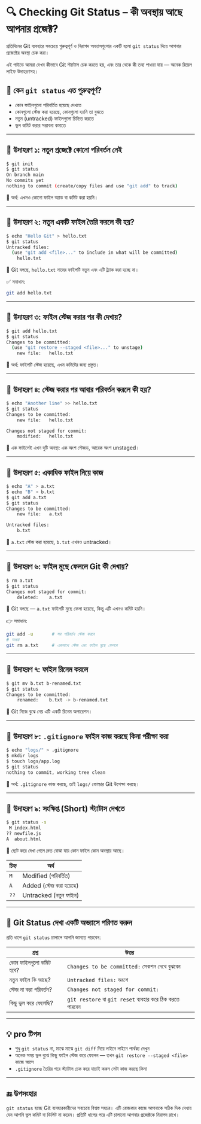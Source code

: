 # 🔍 Checking Git Status – কী অবস্থায় আছে আপনার প্রজেক্ট?

প্রতিদিনের Git ব্যবহারে সবচেয়ে গুরুত্বপূর্ণ ও নিরাপদ অভ্যাসগুলোর একটি হলো `git status` দিয়ে আপনার প্রজেক্টের অবস্থা চেক করা।

এই গাইডে আমরা দেখব কীভাবে Git স্ট্যাটাস চেক করতে হয়, এবং তার থেকে কী তথ্য পাওয়া যায় — অনেক রিয়েল লাইফ উদাহরণসহ।

## 📌 কেন `git status` এত গুরুত্বপূর্ণ?

- কোন ফাইলগুলো পরিবর্তিত হয়েছে দেখতে
- কোনগুলো স্টেজ করা হয়েছে, কোনগুলো হয়নি তা বুঝতে
- নতুন (untracked) ফাইলগুলো চিহ্নিত করতে
- ভুল কমিট করার সম্ভাবনা কমাতে

---

## 🧪 উদাহরণ ১: নতুন প্রজেক্টে কোনো পরিবর্তন নেই

```bash
$ git init
$ git status
On branch main
No commits yet
nothing to commit (create/copy files and use "git add" to track)
````

📌 অর্থ: এখনও কোনো ফাইল অ্যাড বা কমিট করা হয়নি।

---

## 🧪 উদাহরণ ২: নতুন একটি ফাইল তৈরি করলে কী হয়?

```bash
$ echo "Hello Git" > hello.txt
$ git status
Untracked files:
  (use "git add <file>..." to include in what will be committed)
    hello.txt
```

📌 Git বলছে, `hello.txt` নামের ফাইলটি নতুন এবং এটি ট্র্যাক করা হচ্ছে না।

✅ সমাধান:

```bash
git add hello.txt
```

---

## 🧪 উদাহরণ ৩: ফাইল স্টেজ করার পর কী দেখায়?

```bash
$ git add hello.txt
$ git status
Changes to be committed:
  (use "git restore --staged <file>..." to unstage)
    new file:   hello.txt
```

📌 অর্থ: ফাইলটি স্টেজ হয়েছে, এখন কমিটের জন্য প্রস্তুত।

---

## 🧪 উদাহরণ ৪: স্টেজ করার পর আবার পরিবর্তন করলে কী হয়?

```bash
$ echo "Another line" >> hello.txt
$ git status
Changes to be committed:
    new file:   hello.txt

Changes not staged for commit:
    modified:   hello.txt
```

📌 এক ফাইলেই এখন দুটি অবস্থা: এক অংশ স্টেজড, আরেক অংশ unstaged।

---

## 🧪 উদাহরণ ৫: একাধিক ফাইল নিয়ে কাজ

```bash
$ echo "A" > a.txt
$ echo "B" > b.txt
$ git add a.txt
$ git status
Changes to be committed:
    new file:   a.txt

Untracked files:
    b.txt
```

📌 `a.txt` স্টেজ করা হয়েছে, `b.txt` এখনও untracked।

---

## 🧪 উদাহরণ ৬: ফাইল মুছে ফেললে Git কী দেখায়?

```bash
$ rm a.txt
$ git status
Changes not staged for commit:
    deleted:    a.txt
```

📌 Git বলছে — `a.txt` ফাইলটি মুছে ফেলা হয়েছে, কিন্তু এটি এখনও কমিট হয়নি।

👉 সমাধান:

```bash
git add -u       # সব পরিবর্তন স্টেজ করবে
# অথবা
git rm a.txt     # একসাথে স্টেজ এবং ফাইল মুছে ফেলবে
```

---

## 🧪 উদাহরণ ৭: ফাইল রিনেম করলে

```bash
$ git mv b.txt b-renamed.txt
$ git status
Changes to be committed:
    renamed:    b.txt -> b-renamed.txt
```

📌 Git নিজে বুঝে নেয় এটি একটি রিনেম অপারেশন।

---

## 🧪 উদাহরণ ৮: `.gitignore` ফাইল কাজ করছে কিনা পরীক্ষা করা

```bash
$ echo "logs/" > .gitignore
$ mkdir logs
$ touch logs/app.log
$ git status
nothing to commit, working tree clean
```

📌 অর্থ: `.gitignore` কাজ করছে, তাই `logs/` ফোল্ডার Git উপেক্ষা করছে।

---

## 🧪 উদাহরণ ৯: সংক্ষিপ্ত (Short) স্ট্যাটাস দেখতে

```bash
$ git status -s
 M index.html
?? newfile.js
A  about.html
```

📌 ছোট করে দেখা গেলে দ্রুত বোঝা যায় কোন ফাইল কোন অবস্থায় আছে।

| চিহ্ন | অর্থ                    |
| ----- | ----------------------- |
| `M`   | Modified (পরিবর্তিত)    |
| `A`   | Added (স্টেজ করা হয়েছে) |
| `??`  | Untracked (নতুন ফাইল)   |

---

## 🧠 Git Status দেখা একটি অভ্যাসে পরিণত করুন

প্রতি ধাপে `git status` চালালে আপনি জানতে পারবেন:

| প্রশ্ন                 | উত্তর                                                    |
| ---------------------- | -------------------------------------------------------- |
| কোন ফাইলগুলো কমিট হবে? | `Changes to be committed:` সেকশন দেখে বুঝবেন             |
| নতুন ফাইল কি আছে?      | `Untracked files:` অংশে                                  |
| স্টেজ না করা পরিবর্তন? | `Changes not staged for commit:`                         |
| কিছু ভুল করে ফেলেছি?   | `git restore` বা `git reset` ব্যবহার করে ঠিক করতে পারবেন |

---

## 💡 pro টিপস

* শুধু `git status` না, মাঝে মাঝে `git diff` দিয়ে লাইনে লাইনে পার্থক্য দেখুন
* অনেক সময় ভুল বুঝে কিছু ফাইল স্টেজ করে ফেলেন — তখন `git restore --staged <file>` কাজে আসে
* `.gitignore` তৈরির পরে স্ট্যাটাস চেক করে যাচাই করুন সেটা কাজ করছে কিনা

---

## 🔚 উপসংহার

`git status` হচ্ছে Git ব্যবহারকারীদের সবচেয়ে বিশ্বস্ত সহচর। এটি রোজকার কাজে আপনাকে সঠিক দিক দেখায় যেন আপনি ভুল কমিট বা ডিলিট না করেন। প্রতিটি ধাপের পরে এটি চালানো আপনার প্রজেক্টকে নিরাপদ রাখে।
